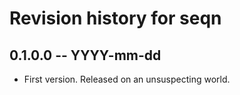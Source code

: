 # Revision history for seqn

## 0.1.0.0 -- YYYY-mm-dd

* First version. Released on an unsuspecting world.
